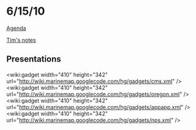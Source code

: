 # 6/15/10 #

[Agenda](https://docs.google.com/a/marinemap.org/Doc?docid=0AVlAJ19JQUMzZGR4OTlrZDRfNGhqaGQ3dGRr&hl=en)

[Tim's notes](http://docs.google.com/Doc?docid=0ASgoj3XHCCwBZGdkajdmbjNfNDRjZ25raHZmdA&hl=en)

## Presentations ##

####  ####

&lt;wiki:gadget width="410" height="342" url="http://wiki.marinemap.googlecode.com/hg/gadgets/cms.xml" /&gt;
&lt;wiki:gadget width="410" height="342" url="http://wiki.marinemap.googlecode.com/hg/gadgets/oregon.xml" /&gt;
&lt;wiki:gadget width="410" height="342" url="http://wiki.marinemap.googlecode.com/hg/gadgets/appapp.xml" /&gt;
&lt;wiki:gadget width="410" height="342" url="http://wiki.marinemap.googlecode.com/hg/gadgets/nps.xml" /&gt;